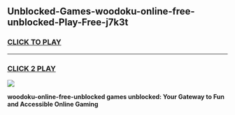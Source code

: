 
## Unblocked-Games-woodoku-online-free-unblocked-Play-Free-j7k3t
<h3>
<a href="https://premium76.site?title=woodoku-online-free-unblocked&ref=18A1">CLICK TO PLAY</a></h3>
<hr>

<h3>
<a href="https://premium76.site?title=woodoku-online-free-unblocked&ref=18A1">CLICK 2 PLAY</a>
  
</h3>

<a href="https://premium76.site?title=woodoku-online-free-unblocked&ref=18A1"><img src="https://clearcache.store/games.png"></a>


**woodoku-online-free-unblocked games unblocked: Your Gateway to Fun and Accessible Online Gaming**
